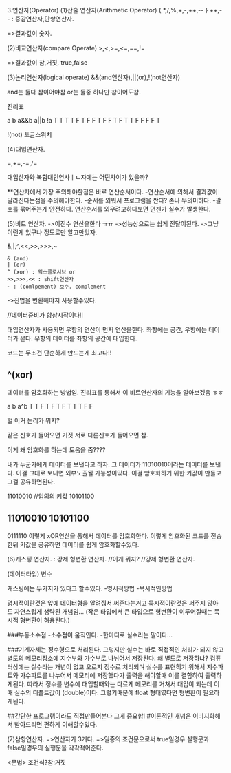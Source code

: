


3.연산자(Operator)
(1)산술 연산자(Arithmetic Operator)
	{ *,/,%,+,-,++,-- }
++,-- : 증감연산자,단항연산자.

=>결과값이 숫자.

(2)비교연산자(compare Operate)
	>,<,>=,<=,==,!=

=>결과값이 참,거짓, true,false





(3)논리연산자(logical operate)
&&(and연산자),||(or),!(not연산자)

and는 둘다 참이어야참
or는 둘중 하나만 참이어도참.


진리표

a	b	a&&b	a||b	!a
T	T	 T       T	F
T	F	 F	 T	F
F	T	 F	 T	T
F	F	 F	 F	T




!(not) 토글스위치




(4)대입연산자.

=,+=,-=,/=


대입산자와 복합대인연사ㅣㄴ자에는 어떤차이가 있을까?





**연산자에서 가장 주의해야할점은 바로 연산순서이다.
-연산순서에 의해서 결과값이 달라진다는점을 주의해야한다.
-순서를 외워서 프로그램을 짠다? 존나 무의미하다.
-괄호를 묶어주는게 안전하다. 연산순서를 외우려고하다보면 언젠가 실수가 발생한다.







(5)비트 연산자.
->이진수 연산을한다 ㅠㅠ
->성능상으로는 쉽게 전달이된다.
->그냥 이런게 있구나 정도로만 알고만있자.


&,|,^,<<,>>,>>>,~

	& (and)
	| (or)
	^ (xor) : 익스클로시브 or
	>>,>>>,<< : shift연산자
	~ : (comlpement) 보수. complement

->진법을 변환해야지 사용할수있다.






//데이터준비가 항상시작이다!!



대입연산자가 사용되면 우항의 연산이 먼저 연산을한다.
좌항에는 공간, 우항에는 데이터가 온다.
우항의 데이터를 좌항의 공간에 대입한다.


코드는 무조건 단순하게 만드는게 최고다!!








## ^(xor)
데이터를 암호화하는 방법임.
진리표를 통해서 이 비트연산자의 기능을 알아보겠음 ㅎㅎ

a	b	a^b
T	T	F
T	F	T
F	T	T
T	F	F


헐 이거 논리가 뭐지?


같은 신호가 들어오면 거짓
서로 다른신호가 들어오면 참.

이게 왜 암호화를 하는데 도움을 줌????


내가 누군가에게 데이터를 보낸다고 하자.
그 데이터가 11010010이라는 데이터를 보낸다.
이걸 그대로 보내면 외부노출될 가능성이있다.
이걸 암호화하기 위한 키값이 만들고 그걸 공유하면된다.

11010010
//임의의 키값 10101100

11010010
10101100
--------
0111110 이렇게 xOR연산을 통해서 데이터를 암호화한다.
이렇게 암호화된 코드를 전송한뒤 키값을 공유하면 데이터를 쉽게 암호화할수있다.








(6)캐스팅 연산자. : 강제 형변환 연산자.
//이게 뭐지?
//강제 형변환 연산자.

(데이터타입) 변수 


캐스팅에는 두가지가 있다고 할수있다.
-명시적방법
-묵시적인방법

명시적이란것은 앞에 데이터형을 알려줘서 써준다는거고
묵시적이란것은 써주지 않아도 자연스럽게 생략된 개념임...
(작은 타입에서 큰 타입으로 형변환이 이루어질때는 묵시적 형변환이 허용된다.)




###부동소수점
-소수점이 움직인다.
-한마디로 실수라는 말이다...


###기계자체는 정수형으로 처리된다.
그렇지만 실수는 바로 직접적인 처리가 되지 않고 별도의 메모리장소에 지수부와 가수부로 나뉘어서 저장된다.
왜 별도로 저장하냐? 컴퓨터상에는 실수라는 개념이 없고 오로지 정수로 처리되며
실수를 표현히기 위해서 지수파트와 가수파트를 나누어서 메모리에 저장했다가
출력을 해야할때 이를 결합하여 출력하게된다.
따라서 정수를 변수에 대입할때와는 다르게 메모리를 거쳐서 대입이 되는데
이때 실수의 디폴트값이 (double)이다. 그렇기때문에 float 형태였다면 형변환이 필요하게된다.





##간단한 프로그램이라도 직접만들어본다 그게 중요함!
#이론적인 개념은 이미지화해서 받아드리면 편하게 이해할수있다.





(7)삼항연산자.
=>연산자가 3개다.
=>일종의 조건문으로써 true일경우 실행문과 false일경우의 실행문을 각각적어준다.

<문법> 조건식?참:거짓



